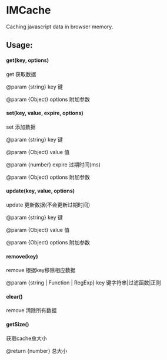 # IMCache

Caching javascript data in browser memory.

## Usage:

#### get(key, options)

get 获取数据

@param {string} key 键

@param {Object} options 附加参数

#### set(key, value, expire, options)

set 添加数据

@param {string} key 键

@param {Object} value 值

@param {number} expire 过期时间(ms)

@param {Object} options 附加参数

#### update(key, value, options)

update 更新数据(不会更新过期时间)

@param {string} key 键

@param {Object} value 值

@param {Object} options 附加参数

#### remove(key)

remove 根据key移除相应数据

@param {string | Function | RegExp} key 键字符串|过滤函数|正则

#### clear()

remove 清除所有数据

#### getSize()

获取cache总大小

@return {number} 总大小

